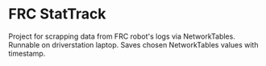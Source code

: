 # FRC StatTrack

 Project for scrapping data from FRC robot's logs via NetworkTables. Runnable on driverstation laptop. Saves chosen NetworkTables values with timestamp.
